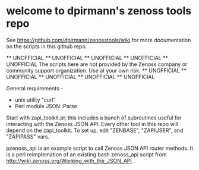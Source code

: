 # welcome to dpirmann's zenoss tools repo

See https://github.com/dpirmann/zenosstools/wiki
for more documentation on the scripts in this github repo.

** UNOFFICIAL ** UNOFFICIAL ** UNOFFICIAL ** UNOFFICIAL ** UNOFFICIAL 
The scripts here are not provided by the Zenoss company or 
community support organization.  Use at your own risk.
** UNOFFICIAL ** UNOFFICIAL ** UNOFFICIAL ** UNOFFICIAL ** UNOFFICIAL 

General requirements -
 * unix utility "curl"
 * Perl module JSON::Parse

Start with zapi_toolkit.pl; this includes a bunch of subroutines
useful for interacting with the Zenoss JSON API. Every other tool in
this repo will depend on the zapi_toolkit. To set up, edit "ZENBASE",
"ZAPIUSER", and "ZAPIPASS" vars.

pzenoss_api is an example script to call Zenoss JSON API router
methods.  It is a perl reimplemation of an existing bash zenoss_api
script from http://wiki.zenoss.org/Working_with_the_JSON_API .

